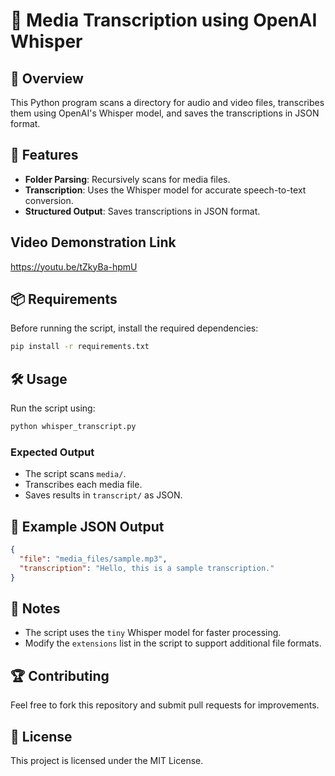 # 📜 Media Transcription using OpenAI Whisper

## 🎯 Overview
This Python program scans a directory for audio and video files, transcribes them using OpenAI's Whisper model, and saves the transcriptions in JSON format.

## 🚀 Features
- **Folder Parsing**: Recursively scans for media files.
- **Transcription**: Uses the Whisper model for accurate speech-to-text conversion.
- **Structured Output**: Saves transcriptions in JSON format.

## Video Demonstration Link
https://youtu.be/tZkyBa-hpmU

## 📦 Requirements
Before running the script, install the required dependencies:
```bash
pip install -r requirements.txt
```


## 🛠 Usage
Run the script using:
```bash
python whisper_transcript.py
```

### Expected Output
- The script scans `media/`.
- Transcribes each media file.
- Saves results in `transcript/` as JSON.

## 📝 Example JSON Output
```json
{
  "file": "media_files/sample.mp3",
  "transcription": "Hello, this is a sample transcription."
}
```

## 📌 Notes
- The script uses the `tiny` Whisper model for faster processing.
- Modify the `extensions` list in the script to support additional file formats.

## 🏆 Contributing
Feel free to fork this repository and submit pull requests for improvements.

## 📜 License
This project is licensed under the MIT License.
